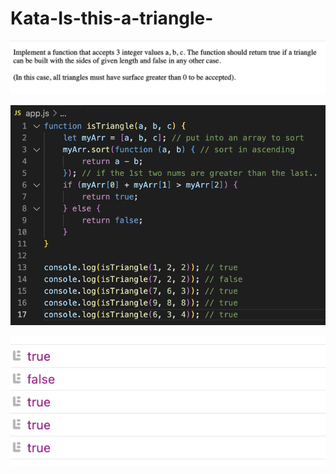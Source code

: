 # Kata-Is-this-a-triangle-

![screen image](pic.png)

![code image](code.png)

![console image](con.png)